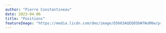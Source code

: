 ```yaml
---
author: "Pierre Constantineau"
date: 2023-04-06
title: "Positions"
featureImage: "https://media.licdn.com/dms/image/D5603AQEQ05bW7WuM0w/profile-displayphoto-shrink_800_800/0/1686880201845?e=1693440000&v=beta&t=LlFRxYBJ4CNC2TooecwGRzhJhSpQcPXf145mEXAzc_8"
---
```

